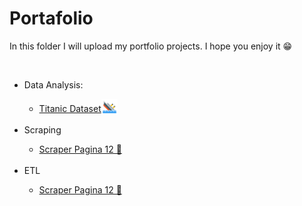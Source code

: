 # Portafolio

In this folder I will upload my portfolio projects. I hope you enjoy it 😁

<br />

<ul>
    <li>Data Analysis:</li>
    <ul>
        <li>
            <a href = https://github.com/Cesarppz/Portafolio/blob/master/Titanic.ipynb >
                Titanic Dataset<img alt="Titanic" src="https://raw.githubusercontent.com/Cesarppz/Portafolio/master/data/titanic_icon.png" style="max-width:100%;margin-bottom: -5px;" width="26px" align="rigth"></img>
            <a>
        </li>
    </ul><br />
    <li>Scraping</li>
    <ul>
        <li>
            <a href = https://github.com/Cesarppz/Portafolio/blob/master/scrapping_p12_limpio.ipynb >Scraper Pagina 12 📃</a>
        </li>
    </ul><br>
    <li>ETL</li>
    <ul>
        <li>
            <a href = https://github.com/Cesarppz/Portafolio/blob/master/scrapping_p12_limpio.ipynb >Scraper Pagina 12 📃</a>
        </li>
    </ul>
</ul>


[Titanic_dataset]: https://github.com/Cesarppz/Portafolio/blob/master/Titanic.ipynb


